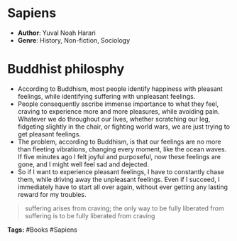 # Sapiens
- **Author**: Yuval Noah Harari 
- **Genre**: History, Non-fiction, Sociology

# Buddhist philosphy
- According to Buddhism, most people identify happiness with pleasant feelings, while identifying suffering with unpleasant feelings.
- People consequently ascribe immense importance to what they feel, craving to experience more and more pleasures, while avoiding pain. Whatever we do throughout our lives, whether scratching our leg, fidgeting slightly in the chair, or fighting world wars, we are just trying to get pleasant feelings.
- The problem, according to Buddhism, is that our feelings are no more than fleeting vibrations, changing every moment, like the ocean waves. If five minutes ago I felt joyful and purposeful, now these feelings are gone, and I might well feel sad and dejected.
- So if I want to experience pleasant feelings, I have to constantly chase them, while driving away the unpleasant feelings. Even if I succeed, I immediately have to start all over again, without ever getting any lasting reward for my troubles.

> suffering arises from craving; the only way to be fully liberated from suffering is to be fully liberated from craving

**Tags:** #Books #Sapiens
